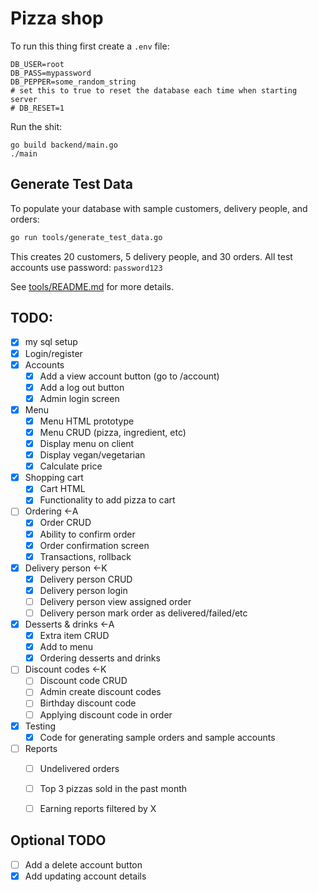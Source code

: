 # Pizza shop

To run this thing first create a `.env` file:

```
DB_USER=root
DB_PASS=mypassword
DB_PEPPER=some_random_string
# set this to true to reset the database each time when starting server
# DB_RESET=1
```

Run the shit:

```
go build backend/main.go 
./main
```

## Generate Test Data

To populate your database with sample customers, delivery people, and orders:

```bash
go run tools/generate_test_data.go
```

This creates 20 customers, 5 delivery people, and 30 orders. All test accounts use password: `password123`

See [tools/README.md](tools/README.md) for more details.

## TODO:

- [x] my sql setup
- [x] Login/register
- [x] Accounts
    - [x] Add a view account button (go to /account)
    - [x] Add a log out button
    - [x] Admin login screen
- [x] Menu
    - [x] Menu HTML prototype
    - [x] Menu CRUD (pizza, ingredient, etc)
    - [x] Display menu on client
    - [x] Display vegan/vegetarian
    - [x] Calculate price
- [x] Shopping cart
    - [x] Cart HTML
    - [x] Functionality to add pizza to cart
- [ ] Ordering <-A
    - [x] Order CRUD
    - [x] Ability to confirm order
    - [x] Order confirmation screen
    - [x] Transactions, rollback
- [x] Delivery person <-K
    - [x] Delivery person CRUD
    - [x] Delivery person login
    - [ ] Delivery person view assigned order
    - [ ] Delivery person mark order as delivered/failed/etc
- [x] Desserts & drinks <-A
    - [x] Extra item CRUD
    - [x] Add to menu
    - [x] Ordering desserts and drinks
- [ ] Discount codes <-K
    - [ ] Discount code CRUD
    - [ ] Admin create discount codes
    - [ ] Birthday discount code
    - [ ] Applying discount code in order
- [x] Testing
    - [x] Code for generating sample orders and sample accounts
- [ ] Reports
    - [ ] Undelivered orders
    - [ ] Top 3 pizzas sold in the past month
    - [ ] Earning reports filtered by X



## Optional TODO
- [ ] Add a delete account button
- [x] Add updating account details
